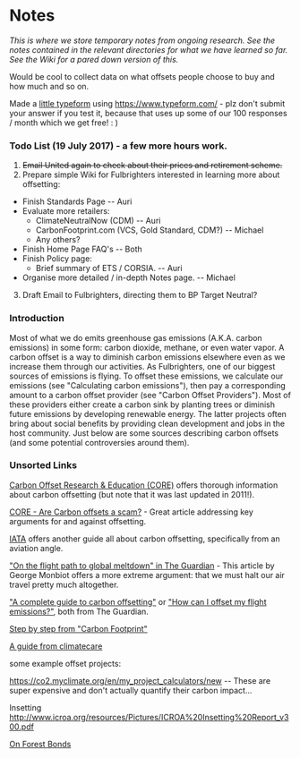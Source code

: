 # Notes

_This is where we store temporary notes from ongoing research. See the notes contained in the relevant directories for what we have learned so far. See the Wiki for a pared down version of this._

Would be cool to collect data on what offsets people choose to buy and how much and so on.

Made a [little typeform](https://fulbrightcarbon2017.typeform.com/to/PXOFF8) using https://www.typeform.com/  - plz don't submit your answer if you test it, because that uses up some of our 100 responses / month which we get free! : )

### Todo List (19 July 2017) - a few more hours work.

1. ~~Email United again to check about their prices and retirement scheme.~~
2. Prepare simple Wiki for Fulbrighters interested in learning more about offsetting:
  * Finish Standards Page -- Auri
  * Evaluate more retailers:
    * ClimateNeutralNow (CDM) -- Auri
    * CarbonFootprint.com (VCS, Gold Standard, CDM?) -- Michael
    * Any others?
  * Finish Home Page FAQ's -- Both
  * Finish Policy page: 
    * Brief summary of ETS / CORSIA. -- Auri
  * Organise more detailed / in-depth Notes page. -- Michael
3. Draft Email to Fulbrighters, directing them to BP Target Neutral?

### Introduction

Most of what we do emits greenhouse gas emissions (A.K.A. carbon emissions) in some form: carbon dioxide, methane, or even water vapor. A carbon offset is a way to diminish carbon emissions elsewhere even as we increase them through our activities. As Fulbrighters, one of our biggest sources of emissions is flying. To offset these emissions, we calculate our emissions (see "Calculating carbon emissions"), then pay a corresponding amount to a carbon offset provider (see "Carbon Offset Providers"). Most of these providers either create a carbon sink by planting trees or diminish future emissions by developing renewable energy. The latter projects often bring about social benefits by providing clean development and jobs in the host community. Just below are some sources describing carbon offsets (and some potential controversies around them).

### Unsorted Links

[Carbon Offset Research & Education (CORE)](http://www.co2offsetresearch.org/index.html) offers thorough information about carbon offsetting (but note that it was last updated in 2011!).

[CORE - Are Carbon offsets a scam?](http://www.co2offsetresearch.org/consumer/GoodorBad.html) - Great article addressing key arguments for and against offsetting.

[IATA](http://www.iata.org/whatwedo/environment/Documents/carbon-offset-guidelines-may2008.pdf) offers another guide all about carbon offsetting, specifically from an aviation angle.

["On the flight path to global meltdown" in The Guardian](http://www.theguardian.com/environment/2006/sep/21/travelsenvironmentalimpact.ethicalliving) - This article by George Monbiot offers a more extreme argument: that we must halt our air travel pretty much altogether.

["A complete guide to carbon offsetting"](http://www.theguardian.com/environment/2011/sep/16/carbon-offset-projects-carbon-emissions) or ["How can I offset my flight emissions?"](http://www.theguardian.com/travel/2015/apr/19/how-to-offset-flight-emissions), both from The Guardian.

[Step by step from "Carbon Footprint"](http://www.carbonfootprint.com/offsetshop.html) 

[A guide from climatecare](http://www.climatecare.org/carbon-offsetting/) 

some example offset projects:

https://co2.myclimate.org/en/my_project_calculators/new -- These are super expensive and don't actually quantify their carbon impact...

Insetting http://www.icroa.org/resources/Pictures/ICROA%20Insetting%20Report_v300.pdf

[On Forest Bonds](http://www.reuters.com/article/bhp-environment-forest-bond-idUSL8N1D86VG)
